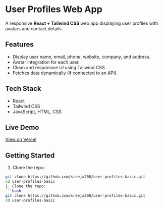 # User Profiles Web App

A responsive **React + Tailwind CSS** web app displaying user profiles with avatars and contact details.

## Features
- Display user name, email, phone, website, company, and address.
- Avatar integration for each user.
- Clean and responsive UI using Tailwind CSS.
- Fetches data dynamically (if connected to an API).

## Tech Stack
- React
- Tailwind CSS
- JavaScript, HTML, CSS

## Live Demo
[View on Vercel](https://user-profiles-basic-7aw1czen4-sreeja-gunnams-projects.vercel.app)

## Getting Started
1. Clone the repo:
```bash
git clone https://github.com/sreeja200/user-profiles-basic.git
cd user-profiles-basic
1. Clone the repo:
```bash
git clone https://github.com/sreeja200/user-profiles-basic.git
cd user-profiles-basic
